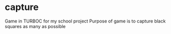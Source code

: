 # capture 
Game in TURBOC for my school project
Purpose of game is to capture black squares as many as possible

